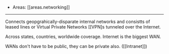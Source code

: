 
- Areas: [[areas.networking]]

---

Connects geopgrahically-disparate internal networks and consistts of leased lines or Virtual Private Networks [[VPN]s tunneled over the Internet.

Across states, countries, worldwide coverage. Internet is the biggest WAN.

WANs don't have to be public, they can be private also. ([[Intranet]])
